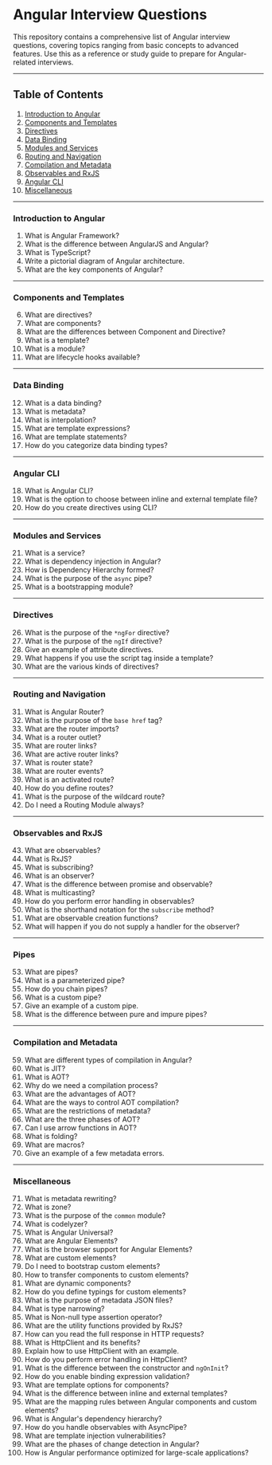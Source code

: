 # Angular Interview Questions

This repository contains a comprehensive list of Angular interview questions, covering topics ranging from basic concepts to advanced features. Use this as a reference or study guide to prepare for Angular-related interviews.

---

## Table of Contents

1. [Introduction to Angular](#introduction-to-angular)  
2. [Components and Templates](#components-and-templates)  
3. [Directives](#directives)  
4. [Data Binding](#data-binding)  
5. [Modules and Services](#modules-and-services)  
6. [Routing and Navigation](#routing-and-navigation)  
7. [Compilation and Metadata](#compilation-and-metadata)  
8. [Observables and RxJS](#observables-and-rxjs)  
9. [Angular CLI](#angular-cli)  
10. [Miscellaneous](#miscellaneous)  

---

### Introduction to Angular

1. What is Angular Framework?  
2. What is the difference between AngularJS and Angular?  
3. What is TypeScript?  
4. Write a pictorial diagram of Angular architecture.  
5. What are the key components of Angular?  

---

### Components and Templates

6. What are directives?  
7. What are components?  
8. What are the differences between Component and Directive?  
9. What is a template?  
10. What is a module?  
11. What are lifecycle hooks available?  

---

### Data Binding

12. What is a data binding?  
13. What is metadata?  
14. What is interpolation?  
15. What are template expressions?  
16. What are template statements?  
17. How do you categorize data binding types?  

---

### Angular CLI

18. What is Angular CLI?  
19. What is the option to choose between inline and external template file?  
20. How do you create directives using CLI?  

---

### Modules and Services

21. What is a service?  
22. What is dependency injection in Angular?  
23. How is Dependency Hierarchy formed?  
24. What is the purpose of the `async` pipe?  
25. What is a bootstrapping module?  

---

### Directives

26. What is the purpose of the `*ngFor` directive?  
27. What is the purpose of the `ngIf` directive?  
28. Give an example of attribute directives.  
29. What happens if you use the script tag inside a template?  
30. What are the various kinds of directives?  

---

### Routing and Navigation

31. What is Angular Router?  
32. What is the purpose of the `base href` tag?  
33. What are the router imports?  
34. What is a router outlet?  
35. What are router links?  
36. What are active router links?  
37. What is router state?  
38. What are router events?  
39. What is an activated route?  
40. How do you define routes?  
41. What is the purpose of the wildcard route?  
42. Do I need a Routing Module always?  

---

### Observables and RxJS

43. What are observables?  
44. What is RxJS?  
45. What is subscribing?  
46. What is an observer?  
47. What is the difference between promise and observable?  
48. What is multicasting?  
49. How do you perform error handling in observables?  
50. What is the shorthand notation for the `subscribe` method?  
51. What are observable creation functions?  
52. What will happen if you do not supply a handler for the observer?  

---

### Pipes

53. What are pipes?  
54. What is a parameterized pipe?  
55. How do you chain pipes?  
56. What is a custom pipe?  
57. Give an example of a custom pipe.  
58. What is the difference between pure and impure pipes?  

---

### Compilation and Metadata

59. What are different types of compilation in Angular?  
60. What is JIT?  
61. What is AOT?  
62. Why do we need a compilation process?  
63. What are the advantages of AOT?  
64. What are the ways to control AOT compilation?  
65. What are the restrictions of metadata?  
66. What are the three phases of AOT?  
67. Can I use arrow functions in AOT?  
68. What is folding?  
69. What are macros?  
70. Give an example of a few metadata errors.  

---

### Miscellaneous

71. What is metadata rewriting?  
72. What is zone?  
73. What is the purpose of the `common` module?  
74. What is codelyzer?  
75. What is Angular Universal?  
76. What are Angular Elements?  
77. What is the browser support for Angular Elements?  
78. What are custom elements?  
79. Do I need to bootstrap custom elements?  
80. How to transfer components to custom elements?  
81. What are dynamic components?  
82. How do you define typings for custom elements?  
83. What is the purpose of metadata JSON files?  
84. What is type narrowing?  
85. What is Non-null type assertion operator?  
86. What are the utility functions provided by RxJS?  
87. How can you read the full response in HTTP requests?  
88. What is HttpClient and its benefits?  
89. Explain how to use HttpClient with an example.  
90. How do you perform error handling in HttpClient?  
91. What is the difference between the constructor and `ngOnInit`?  
92. How do you enable binding expression validation?  
93. What are template options for components?  
94. What is the difference between inline and external templates?  
95. What are the mapping rules between Angular components and custom elements?  
96. What is Angular's dependency hierarchy?  
97. How do you handle observables with AsyncPipe?  
98. What are template injection vulnerabilities?  
99. What are the phases of change detection in Angular?  
100. How is Angular performance optimized for large-scale applications?  
